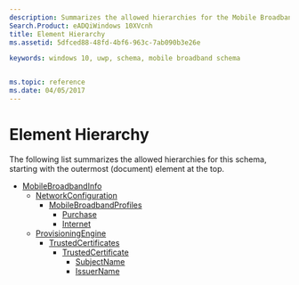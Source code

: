 ```yaml
---
description: Summarizes the allowed hierarchies for the Mobile Broadband Account Experience (MBAE) schema.
Search.Product: eADQiWindows 10XVcnh
title: Element Hierarchy
ms.assetid: 5dfced88-48fd-4bf6-963c-7ab090b3e26e

keywords: windows 10, uwp, schema, mobile broadband schema


ms.topic: reference
ms.date: 04/05/2017
---
```


# Element Hierarchy


The following list summarizes the allowed hierarchies for this schema, starting with the outermost (document) element at the top.

-   [MobileBroadbandInfo](element-mobilebroadbandinfo.md)
    -   [NetworkConfiguration](element-networkconfiguration.md)
        -   [MobileBroadbandProfiles](element-mobilebroadbandprofiles.md)
            -   [Purchase](element-purchase.md)
            -   [Internet](element-internet.md)
    -   [ProvisioningEngine](element-provisioningengine.md)
        -   [TrustedCertificates](element-trustedcertificates.md)
            -   [TrustedCertificate](element-trustedcertificate.md)
                -   [SubjectName](element-subjectname.md)
                -   [IssuerName](element-issuername.md)

 

 



